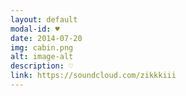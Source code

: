 ```yaml
---
layout: default
modal-id: ♥
date: 2014-07-20
img: cabin.png
alt: image-alt
description: ♡
link: https://soundcloud.com/zikkkiii
---
```

